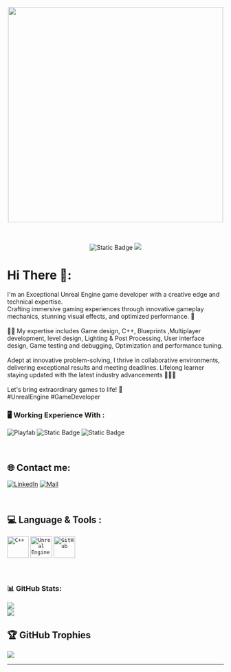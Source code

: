 <div id="header" align="center">
  <img src="https://media.giphy.com/media/v1.Y2lkPTc5MGI3NjExazRsMzFvb24zbXptNTBieG55bXY2eGtmdXNuZW1scHZsOXdsMDRoMSZlcD12MV9pbnRlcm5hbF9naWZfYnlfaWQmY3Q9Zw/cOhnaSgtYvZYzjzgVj/giphy.gif" width="500" />


<br><br>
![Static Badge](https://img.shields.io/badge/Game_Developer-000000?logo=unrealengine) [![](https://visitcount.itsvg.in/api?id=MohammadShihabuzzaman&icon=4&color=1)](https://visitcount.itsvg.in)
 
</div>





# Hi There 👋:
I'm an Exceptional Unreal Engine game developer with a creative edge and technical expertise.<br>Crafting immersive gaming experiences through innovative gameplay mechanics, stunning visual effects, and optimized performance. 🚀<br><br>👨‍💻 My expertise includes Game design, C++, Blueprints ,Multiplayer development, level design, Lighting & Post Processing, User interface design, Game testing and debugging, Optimization and performance tuning.<br><br>Adept at innovative problem-solving, I thrive in collaborative environments, delivering exceptional results and meeting deadlines. Lifelong learner staying updated with the latest industry advancements 👨🏻‍🎓<br><br>Let's bring extraordinary games to life! 🎉<br>#UnrealEngine #GameDeveloper
<br>

### 🖥 Working Experience With :
![Playfab](https://custom-icon-badges.demolab.com/badge/Playfab-ff944d?logo=pf%20-%20resized%202023-10-13%2003-59-26&logoColor=white) ![Static Badge](https://img.shields.io/badge/Epic_Online_Service-cccccc?logo=epicgames&logoColor=000000) ![Static Badge](https://img.shields.io/badge/Firebase-ffbf00?logo=firebase)


<br>

## 🌐 Contact me:
[![LinkedIn](https://img.shields.io/badge/LinkedIn-%230077B5.svg?logo=linkedin&logoColor=white)](https://linkedin.com/in/shihabuzzaman) 
[![Mail](https://img.shields.io/badge/Gmail-D14836?logo=gmail&logoColor=white)](MohammadShihabuzzaman@gmail.com) 

<br>

## 💻 Language & Tools :

<div align="left">
	<code><img width="50" src="https://user-images.githubusercontent.com/25181517/192106073-90fffafe-3562-4ff9-a37e-c77a2da0ff58.png" alt="C++" title="C++"/></code>
	<code><img width="50" src="https://github.com/marwin1991/profile-technology-icons/assets/136815194/8470f340-0495-47c2-a95c-3c873e329c00" alt="Unreal Engine" title="Unreal Engine"/></code>
	<code><img width="50" src="https://user-images.githubusercontent.com/25181517/192108374-8da61ba1-99ec-41d7-80b8-fb2f7c0a4948.png" alt="GitHub" title="GitHub"/></code> 
</div>
<br><br>

### 📊 GitHub Stats:
![](https://github-readme-stats.vercel.app/api?username=MohammadShihabuzzaman&theme=swift&hide_border=true&include_all_commits=false&count_private=true)<br/>
![](https://github-readme-streak-stats.herokuapp.com/?user=MohammadShihabuzzaman&theme=swift&hide_border=true)<br/>
<!--- ![](https://github-readme-stats.vercel.app/api/top-langs/?username=MohammadShihabuzzaman&theme=swift&hide_border=true&include_all_commits=false&count_private=true&layout=compact) --->

## 🏆 GitHub Trophies
![](https://github-profile-trophy.vercel.app/?username=MohammadShihabuzzaman&theme=flat&no-frame=true&no-bg=true&margin-w=4)

---


